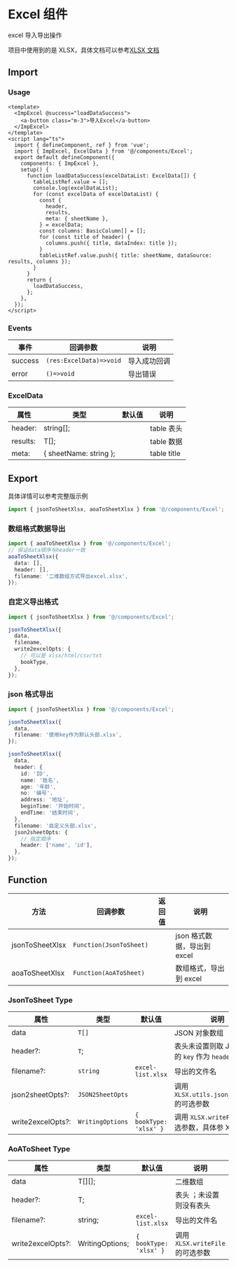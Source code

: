 # Excel 组件

excel 导入导出操作

项目中使用到的是 XLSX，具体文档可以参考[XLSX 文档](https://sheetjs.com/)

## Import

### Usage

```vue
<template>
  <ImpExcel @success="loadDataSuccess">
    <a-button class="m-3">导入Excel</a-button>
  </ImpExcel>
</template>
<script lang="ts">
  import { defineComponent, ref } from 'vue';
  import { ImpExcel, ExcelData } from '@/components/Excel';
  export default defineComponent({
    components: { ImpExcel },
    setup() {
      function loadDataSuccess(excelDataList: ExcelData[]) {
        tableListRef.value = [];
        console.log(excelDataList);
        for (const excelData of excelDataList) {
          const {
            header,
            results,
            meta: { sheetName },
          } = excelData;
          const columns: BasicColumn[] = [];
          for (const title of header) {
            columns.push({ title, dataIndex: title });
          }
          tableListRef.value.push({ title: sheetName, dataSource: results, columns });
        }
      }
      return {
        loadDataSuccess,
      };
    },
  });
</script>
```

### Events

| 事件    | 回调参数                | 说明         |
| ------- | ----------------------- | ------------ |
| success | `(res:ExcelData)=>void` | 导入成功回调 |
| error   | `()=>void`              | 导出错误     |

### ExcelData

| 属性     | 类型                   | 默认值 | 说明        |
| -------- | ---------------------- | ------ | ----------- |
| header:  | string[];              |        | table 表头  |
| results: | T[];                   |        | table 数据  |
| meta:    | { sheetName: string }; |        | table title |

## Export

具体详情可以参考完整版示例

```ts
import { jsonToSheetXlsx, aoaToSheetXlsx } from '@/components/Excel';
```

### 数组格式数据导出

```ts
import { aoaToSheetXlsx } from '@/components/Excel';
// 保证data顺序与header一致
aoaToSheetXlsx({
  data: [],
  header: [],
  filename: '二维数组方式导出excel.xlsx',
});
```

### 自定义导出格式

```ts
import { jsonToSheetXlsx } from '@/components/Excel';

jsonToSheetXlsx({
  data,
  filename,
  write2excelOpts: {
    // 可以是 xlsx/html/csv/txt
    bookType,
  },
});
```

### json 格式导出

```ts
import { jsonToSheetXlsx } from '@/components/Excel';

jsonToSheetXlsx({
  data,
  filename: '使用key作为默认头部.xlsx',
});

jsonToSheetXlsx({
  data,
  header: {
    id: 'ID',
    name: '姓名',
    age: '年龄',
    no: '编号',
    address: '地址',
    beginTime: '开始时间',
    endTime: '结束时间',
  },
  filename: '自定义头部.xlsx',
  json2sheetOpts: {
    // 指定顺序
    header: ['name', 'id'],
  },
});
```

## Function

| 方法            | 回调参数                | 返回值 | 说明                        |
| --------------- | ----------------------- | ------ | --------------------------- |
| jsonToSheetXlsx | `Function(JsonToSheet)` |        | json 格式数据，导出到 excel |
| aoaToSheetXlsx  | `Function(AoAToSheet)`  |        | 数组格式，导出到 excel      |

### JsonToSheet Type

| 属性 | 类型 | 默认值 | 说明 |
| --- | --- | --- | --- |
| data | `T[]` |  | JSON 对象数组 |
| header?: | `T`; |  | 表头未设置则取 JSON 对象的 `key` 作为 `header` |
| filename?: | `string` | `excel-list.xlsx` | 导出的文件名 |
| json2sheetOpts?: | `JSON2SheetOpts` |  | 调用 `XLSX.utils.json_to_sheet` 的可选参数 |
| write2excelOpts?: | `WritingOptions` | `{ bookType: 'xlsx' }` | 调用 `XLSX.writeFile` 的可选参数，具体参 XLSX 文档 |

### AoAToSheet Type

| 属性              | 类型            | 默认值                 | 说明                             |
| ----------------- | --------------- | ---------------------- | -------------------------------- |
| data              | T[][];          |                        | 二维数组                         |
| header?:          | T;              |                        | 表头 ；未设置则没有表头          |
| filename?:        | string;         | `excel-list.xlsx`      | 导出的文件名                     |
| write2excelOpts?: | WritingOptions; | `{ bookType: 'xlsx' }` | 调用 `XLSX.writeFile` 的可选参数 |
